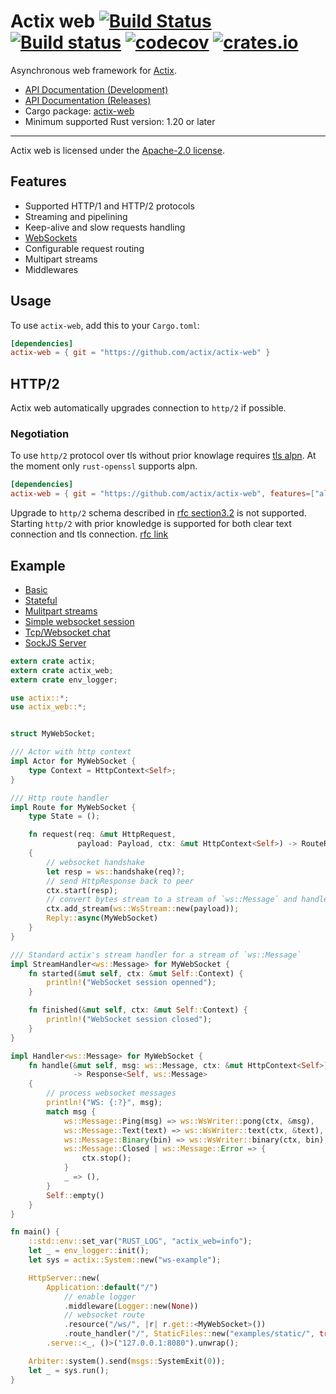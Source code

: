 # Actix web [![Build Status](https://travis-ci.org/actix/actix-web.svg?branch=master)](https://travis-ci.org/actix/actix-web) [![Build status](https://ci.appveyor.com/api/projects/status/kkdb4yce7qhm5w85/branch/master?svg=true)](https://ci.appveyor.com/project/fafhrd91/actix-web-hdy9d/branch/master) [![codecov](https://codecov.io/gh/actix/actix-web/branch/master/graph/badge.svg)](https://codecov.io/gh/actix/actix-web) [![crates.io](http://meritbadge.herokuapp.com/actix-web)](https://crates.io/crates/actix-web)

Asynchronous web framework for [Actix](https://github.com/actix/actix).

* [API Documentation (Development)](http://actix.github.io/actix-web/actix_web/)
* [API Documentation (Releases)](https://docs.rs/actix-web/)
* Cargo package: [actix-web](https://crates.io/crates/actix-web)
* Minimum supported Rust version: 1.20 or later

---

Actix web is licensed under the [Apache-2.0 license](http://opensource.org/licenses/APACHE-2.0).

## Features

  * Supported HTTP/1 and HTTP/2 protocols
  * Streaming and pipelining
  * Keep-alive and slow requests handling
  * [WebSockets](https://actix.github.io/actix-web/actix_web/ws/index.html)
  * Configurable request routing
  * Multipart streams
  * Middlewares

## Usage

To use `actix-web`, add this to your `Cargo.toml`:

```toml
[dependencies]
actix-web = { git = "https://github.com/actix/actix-web" }
```

## HTTP/2

Actix web automatically upgrades connection to `http/2` if possible.

### Negotiation

To use `http/2` protocol over tls without prior knowlage requires
[tls alpn](https://tools.ietf.org/html/rfc7301). At the moment only
`rust-openssl` supports alpn.

```toml
[dependencies]
actix-web = { git = "https://github.com/actix/actix-web", features=["alpn"] }
```

Upgrade to `http/2` schema described in
[rfc section3.2](https://http2.github.io/http2-spec/#rfc.section.3.2) is not supported.
Starting `http/2` with prior knowledge is supported for both clear text connection
and tls connection. [rfc link](https://http2.github.io/http2-spec/#rfc.section.3.4)

## Example

* [Basic](https://github.com/actix/actix-web/tree/master/examples/basic.rs)
* [Stateful](https://github.com/actix/actix-web/tree/master/examples/state.rs)
* [Mulitpart streams](https://github.com/actix/actix-web/tree/master/examples/multipart)
* [Simple websocket session](https://github.com/actix/actix-web/tree/master/examples/websocket.rs)
* [Tcp/Websocket chat](https://github.com/actix/actix-web/tree/master/examples/websocket-chat)
* [SockJS Server](https://github.com/actix/actix-sockjs)


```rust
extern crate actix;
extern crate actix_web;
extern crate env_logger;

use actix::*;
use actix_web::*;


struct MyWebSocket;

/// Actor with http context
impl Actor for MyWebSocket {
    type Context = HttpContext<Self>;
}

/// Http route handler
impl Route for MyWebSocket {
    type State = ();

    fn request(req: &mut HttpRequest,
               payload: Payload, ctx: &mut HttpContext<Self>) -> RouteResult<Self>
    {
        // websocket handshake
        let resp = ws::handshake(req)?;
        // send HttpResponse back to peer
        ctx.start(resp);
        // convert bytes stream to a stream of `ws::Message` and handle stream
        ctx.add_stream(ws::WsStream::new(payload));
        Reply::async(MyWebSocket)
    }
}

/// Standard actix's stream handler for a stream of `ws::Message`
impl StreamHandler<ws::Message> for MyWebSocket {
    fn started(&mut self, ctx: &mut Self::Context) {
        println!("WebSocket session openned");
    }

    fn finished(&mut self, ctx: &mut Self::Context) {
        println!("WebSocket session closed");
    }
}

impl Handler<ws::Message> for MyWebSocket {
    fn handle(&mut self, msg: ws::Message, ctx: &mut HttpContext<Self>)
              -> Response<Self, ws::Message>
    {
        // process websocket messages
        println!("WS: {:?}", msg);
        match msg {
            ws::Message::Ping(msg) => ws::WsWriter::pong(ctx, &msg),
            ws::Message::Text(text) => ws::WsWriter::text(ctx, &text),
            ws::Message::Binary(bin) => ws::WsWriter::binary(ctx, bin),
            ws::Message::Closed | ws::Message::Error => {
                ctx.stop();
            }
            _ => (),
        }
        Self::empty()
    }
}

fn main() {
    ::std::env::set_var("RUST_LOG", "actix_web=info");
    let _ = env_logger::init();
    let sys = actix::System::new("ws-example");

    HttpServer::new(
        Application::default("/")
            // enable logger
            .middleware(Logger::new(None))
            // websocket route
            .resource("/ws/", |r| r.get::<MyWebSocket>())
            .route_handler("/", StaticFiles::new("examples/static/", true)))
        .serve::<_, ()>("127.0.0.1:8080").unwrap();

    Arbiter::system().send(msgs::SystemExit(0));
    let _ = sys.run();
}
```
